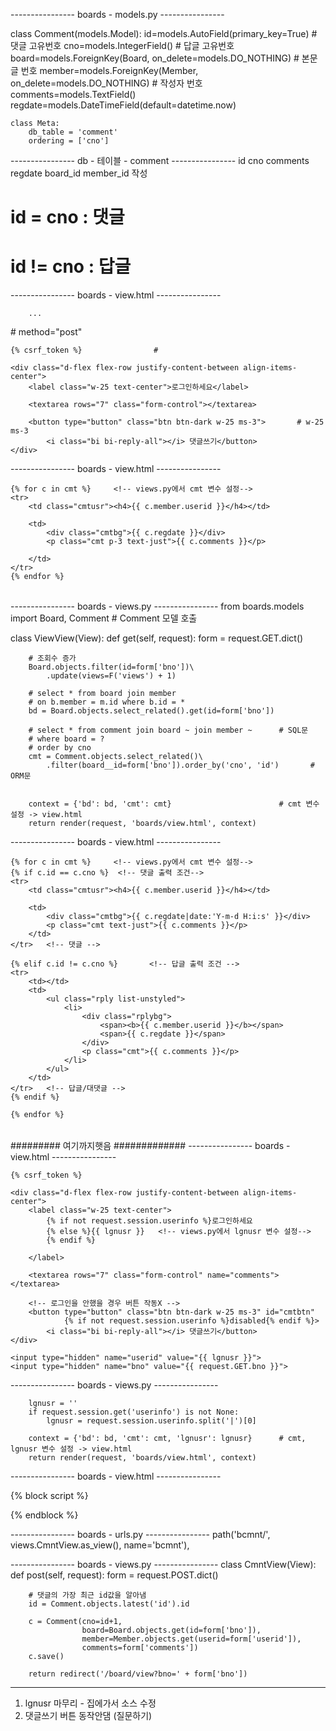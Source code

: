 
---------------- boards - models.py ----------------

class Comment(models.Model):
    id=models.AutoField(primary_key=True)       # 댓글 고유번호
    cno=models.IntegerField()                   # 답글 고유번호
    board=models.ForeignKey(Board, on_delete=models.DO_NOTHING)   # 본문글 번호
    member=models.ForeignKey(Member, on_delete=models.DO_NOTHING) # 작성자 번호
    comments=models.TextField()
    regdate=models.DateTimeField(default=datetime.now)

    class Meta:
        db_table = 'comment'
        ordering = ['cno']

---------------- db - 테이블 - comment ----------------
id    cno    comments    regdate     board_id    member_id
                    작성

#   id = cno : 댓글
#   id != cno : 답글

---------------- boards - view.html ----------------

<style>
    .vhead { background: #dff0d8 !important;}
    .vhead2 { background: #ffffcc !important;}
    .bdbg { background: #ccff99 !important;}

    .cmtbg { background: yellow; padding: 5px 0; }
    .rplybg { background: lime; padding: 5px 0; }
</style>

        ...

<form name="cmtfrm" id="cmtfrm" method="post">      # method="post"

    {% csrf_token %}                #

    <div class="d-flex flex-row justify-content-between align-items-center">
        <label class="w-25 text-center">로그인하세요</label>

        <textarea rows="7" class="form-control"></textarea>

        <button type="button" class="btn btn-dark w-25 ms-3">       # w-25 ms-3
            <i class="bi bi-reply-all"></i> 댓글쓰기</button>
    </div>

</form>

---------------- boards - view.html ----------------

<table class="table rhead">
                
    {% for c in cmt %}     <!-- views.py에서 cmt 변수 설정-->
    <tr>
        <td class="cmtusr"><h4>{{ c.member.userid }}</h4></td>
    
        <td>
            <div class="cmtbg">{{ c.regdate }}</div>
            <p class="cmt p-3 text-just">{{ c.comments }}</p>

        </td>
    </tr>
    {% endfor %}

</table>

---------------- boards - views.py ----------------
from boards.models import Board, Comment                        # Comment 모델 호출

class ViewView(View):
    def get(self, request):
        form = request.GET.dict()

        # 조회수 증가
        Board.objects.filter(id=form['bno'])\
            .update(views=F('views') + 1)

        # select * from board join member
        # on b.member = m.id where b.id = *
        bd = Board.objects.select_related().get(id=form['bno'])

        # select * from comment join board ~ join member ~      # SQL문
        # where board = ?                                       
        # order by cno
        cmt = Comment.objects.select_related()\                 
            .filter(board__id=form['bno']).order_by('cno', 'id')       # ORM문                          


        context = {'bd': bd, 'cmt': cmt}                        # cmt 변수 설정 -> view.html
        return render(request, 'boards/view.html', context)

---------------- boards - view.html ----------------
<table class="table rhead">

    {% for c in cmt %}     <!-- views.py에서 cmt 변수 설정-->
    {% if c.id == c.cno %}  <!-- 댓글 출력 조건-->
    <tr>
        <td class="cmtusr"><h4>{{ c.member.userid }}</h4></td>

        <td>
            <div class="cmtbg">{{ c.regdate|date:'Y-m-d H:i:s' }}</div>
            <p class="cmt text-just">{{ c.comments }}</p>
        </td>
    </tr>   <!-- 댓글 -->

    {% elif c.id != c.cno %}       <!-- 답글 출력 조건 -->
    <tr>
        <td></td>
        <td>
            <ul class="rply list-unstyled">
                <li>
                    <div class="rplybg">
                        <span><b>{{ c.member.userid }}</b></span>
                        <span>{{ c.regdate }}</span>
                    </div>
                    <p class="cmt">{{ c.comments }}</p>
                </li>
            </ul>
        </td>
    </tr>   <!-- 답글/대댓글 -->
    {% endif %}

    {% endfor %}

</table>

######### 여기까지햇음 #############
---------------- boards - view.html ----------------
<form name="cmtfrm" id="cmtfrm" method="post">

    {% csrf_token %}

    <div class="d-flex flex-row justify-content-between align-items-center">
        <label class="w-25 text-center">
            {% if not request.session.userinfo %}로그인하세요
            {% else %}{{ lgnusr }}   <!-- views.py에서 lgnusr 변수 설정-->
            {% endif %}

        </label>

        <textarea rows="7" class="form-control" name="comments"></textarea>

        <!-- 로그인을 안했을 경우 버튼 작동X -->
        <button type="button" class="btn btn-dark w-25 ms-3" id="cmtbtn"
                {% if not request.session.userinfo %}disabled{% endif %}>
            <i class="bi bi-reply-all"></i> 댓글쓰기</button>
    </div>

    <input type="hidden" name="userid" value="{{ lgnusr }}">
    <input type="hidden" name="bno" value="{{ request.GET.bno }}">

</form>
---------------- boards - views.py ----------------

        lgnusr = ''
        if request.session.get('userinfo') is not None:
            lgnusr = request.session.userinfo.split('|')[0]

        context = {'bd': bd, 'cmt': cmt, 'lgnusr': lgnusr}      # cmt, lgnusr 변수 설정 -> view.html
        return render(request, 'boards/view.html', context)

---------------- boards - view.html ----------------

{% block script %}
<script>
    const cmtbtn = document.querySelector('#cmtbtn');
    const frm = document.cmtfrm;

    cmtbtn?.addEventListener('click', ()=>{
        if (frm.comments.value =='') alert('댓글쓰셈');
        else {
            frm.action = '{% url 'bcmnt' %}';
            frm.submit();
        }
    })
</script>
{% endblock %}

---------------- boards - urls.py ----------------
    path('bcmnt/', views.CmntView.as_view(), name='bcmnt'),

---------------- boards - views.py ----------------
class CmntView(View):
    def post(self, request):
        form = request.POST.dict()

        # 댓글의 가장 최근 id값을 알아냄
        id = Comment.objects.latest('id').id

        c = Comment(cno=id+1,
                    board=Board.objects.get(id=form['bno']),
                    member=Member.objects.get(userid=form['userid']),
                    comments=form['comments'])
        c.save()

        return redirect('/board/view?bno=' + form['bno'])


-----------
1. lgnusr 마무리 - 집에가서 소스 수정
2. 댓글쓰기 버튼 동작안댐 (질문하기)






　